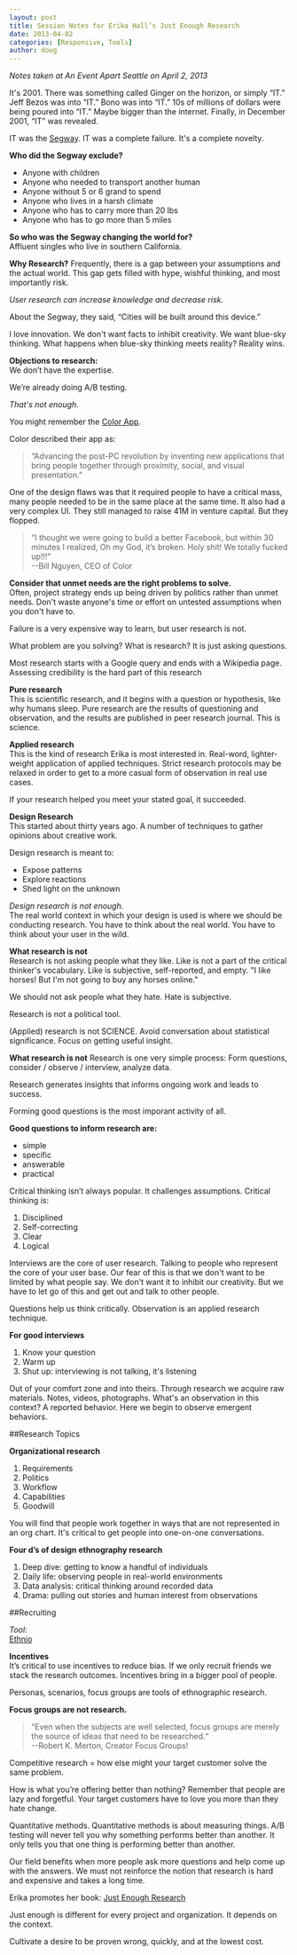 ```yaml
---
layout: post
title: Session Notes for Erika Hall’s Just Enough Research
date: 2013-04-02
categories: [Responsive, Tools]
author: doug
---
```

*Notes taken at An Event Apart Seattle on April 2, 2013*

It's 2001. There was something called Ginger on the horizon, or simply “IT.” Jeff Bezos was into “IT.” Bono was into “IT.” 10s of millions of dollars were being poured into “IT.” Maybe bigger than the internet. Finally, in December 2001, “IT” was revealed.

IT was the [Segway](http://www.segway.com/). IT was a complete failure. It's a complete novelty.

**Who did the Segway exclude?**    
- Anyone with children  
- Anyone who needed to transport another human  
- Anyone without 5 or 6 grand to spend  
- Anyone who lives in a harsh climate  
- Anyone who has to carry more than 20 lbs  
- Anyone who has to go more than 5 miles   

**So who was the Segway changing the world for?**   
Affluent singles who live in southern California.

**Why Research?**
Frequently, there is a gap between your assumptions and the actual world. This gap gets filled with hype, wishful thinking, and most importantly risk.

*User research can increase knowledge and decrease risk.*  

About the Segway, they said, “Cities will be built around this device.”

I love innovation. We don't want facts to inhibit creativity. We want blue-sky thinking. What happens when blue-sky thinking meets reality? Reality wins.

**Objections to research:**  
We don’t have the expertise.

We’re already doing A/B testing. 

*That's not enough.*  

You might remember the [Color App](http://bits.blogs.nytimes.com/2012/11/20/color-app-symbol-of-silicon-valley-excess-will-fade-away/). 

Color described their app as:
> “Advancing the post-PC revolution by inventing new applications that bring people together through proximity, social, and visual presentation.”

One of the design flaws was that it required people to have a critical mass, many people needed to be in the same place at the same time. It also had a very complex UI. They still managed to raise 41M in venture capital. But they flopped.

> “I thought we were going to build a better Facebook, but within 30 minutes I realized, Oh my God, it’s broken. Holy shit! We totally fucked up!!!”   
> --Bill Nguyen, CEO of Color  

**Consider that unmet needs are the right problems to solve.**  
Often, project strategy ends up being driven by politics rather than unmet needs. Don't waste anyone's time or effort on untested assumptions when you don't have to.

Failure is a very expensive way to learn, but user research is not.

What problem are you solving? What is research? It is just asking questions.

Most research starts with a Google query and ends with a Wikipedia page. Assessing credibility is the hard part of this research

**Pure research**  
This is scientific research, and it begins with a question or hypothesis, like why humans sleep. Pure research are the results of questioning and observation, and the results are published in peer research journal. This is science.

**Applied research**  
This is the kind of research Erika is most interested in. Real-word, lighter-weight application of applied techniques. Strict research protocols may be relaxed in order to get to a more casual form of observation in real use cases.

If your research helped you meet your stated goal, it succeeded. 

**Design Research**  
This started about thirty years ago. A number of techniques to gather opinions about creative work.

Design research is meant to:  
- Expose patterns  
- Explore reactions  
- Shed light on the unknown  

*Design research is not enough.*  
The real world context in which your design is used is where we should be conducting research. You have to think about the real world. You have to think about your user in the wild. 

**What research is not**  
Research is not asking people what they like. Like is not a part of the critical thinker's vocabulary. Like is subjective, self-reported, and empty. "I like horses! But I'm not going to buy any horses online." 

We should not ask people what they hate. Hate is subjective.

Research is not a political tool.

(Applied) research is not SCIENCE. Avoid conversation about statistical significance. Focus on getting useful insight.

**What research is not** 
Research is one very simple process:
Form questions, consider / observe / interview, analyze data. 

Research generates insights that informs ongoing work and leads to success.  

Forming good questions is the most imporant activity of all.  

**Good questions to inform research are:**  
- simple  
- specific  
- answerable  
- practical  

Critical thinking isn’t always popular. It challenges assumptions. Critical thinking is:  
1. Disciplined  
2. Self-correcting  
3. Clear  
4. Logical  

Interviews are the core of user research. Talking to people who represent the core of your user base. Our fear of this is that we don't want to be limited by what people say. We don't want it  to inhibit our creativity. But we have to let go of this and get out and talk to other people.  

Questions help us think critically. Observation is an applied research technique.  

**For good interviews**  
1. Know your question  
2. Warm up  
3. Shut up: interviewing is not talking, it's listening  

Out of your comfort zone and into theirs. Through research we acquire raw materials. Notes, videos, photographs. What's an observation in this context? A reported behavior. Here we begin to observe emergent behaviors.  

##Research Topics  

**Organizational research**  
1. Requirements  
2. Politics  
3. Workflow  
4. Capabilities  
5. Goodwill  

You will find that people work together in ways that are not represented in an org chart. It's critical to get people into one-on-one conversations.  

**Four d’s of design ethnography research**  
1. Deep dive: getting to know a handful of individuals  
2. Daily life: observing people in real-world environments  
3. Data analysis: critical thinking around recorded data  
4. Drama: pulling out stories and human interest from observations   

##Recruiting  

*Tool:*  
[Ethnio](http://ethn.io/)  

**Incentives**  
It’s critical to use incentives to reduce bias. If we only recruit friends we stack the research outcomes. Incentives bring in a bigger pool of people.

Personas, scenarios, focus groups are tools of ethnographic research.

**Focus groups are not research.**  
> “Even when the subjects are well selected, focus groups are merely the source of ideas that need to be researched.“  
> --Robert K. Merton, Creator Focus Groups!  

Competitive research = how else might your target customer solve the same problem. 

How is what you’re offering better than nothing? Remember that people are lazy and forgetful. Your target customers have to love you more than they hate change.

Quantitative methods. Quantitative methods is about measuring things. A/B testing will never tell you why something performs better than another. It only tells you that one thing is performing better than another.

Our field benefits when more people ask more questions and help come up with the answers. We must not reinforce the notion that research is hard and expensive and takes a long time. 

Erika promotes her book: [Just Enough Research](http://www.abookapart.com/products/just-enough-research)

Just enough is different for every project and organization. It depends on the context.  

Cultivate a desire to be proven wrong, quickly, and at the lowest cost.  

